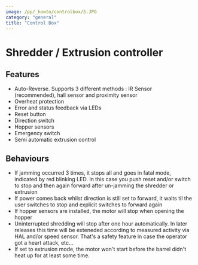 ```yaml
---
image: /pp/_howto/controlbox/5.JPG
category: "general"
title: "Control Box"
---
```



# Shredder / Extrusion controller

## Features

- Auto-Reverse. Supports 3 different methods : IR Sensor (recommended), hall sensor and proximity sensor
- Overheat protection
- Error and status feedback via LEDs
- Reset button
- Direction switch
- Hopper sensors
- Emergency switch
- Semi automatic extrusion control

## Behaviours

- If jamming occurred 3 times, it stops all and goes in fatal mode, indicated by red blinking LED. In this case you push reset and/or switch to stop and then again forward after un-jamming the shredder or extrusion
- If power comes back whilst direction is still set to forward, it waits til the user switches to stop and explicit switches to forward again
- If hopper sensors are installed, the motor will stop when opening the hopper
- Uninterrupted shredding will stop after one hour automatically. In later releases this time will be exteneded according to measured activity via HAL and/or speed sensor. That's a safety feature in case the operator got a heart attack, etc...
- If set to extrusion mode, the motor won't start before the barrel didn't heat up for at least some time.
